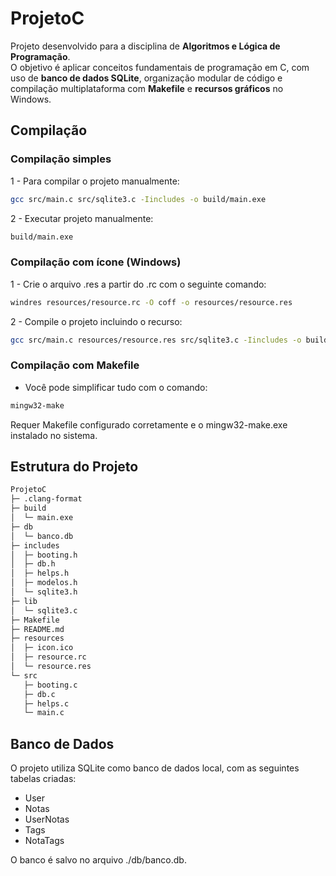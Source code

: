# ProjetoC

Projeto desenvolvido para a disciplina de **Algoritmos e Lógica de Programação**.  
O objetivo é aplicar conceitos fundamentais de programação em C, com uso de **banco de dados SQLite**, organização modular de código e compilação multiplataforma com **Makefile** e **recursos gráficos** no Windows.

## Compilação

### Compilação simples

1 - Para compilar o projeto manualmente:

```bash
gcc src/main.c src/sqlite3.c -Iincludes -o build/main.exe
```

2 - Executar projeto manualmente:

```bash
build/main.exe
```

### Compilação com ícone (Windows)

1 - Crie o arquivo .res a partir do .rc com o seguinte comando:

```bash
windres resources/resource.rc -O coff -o resources/resource.res
```

2 - Compile o projeto incluindo o recurso:

```bash
gcc src/main.c resources/resource.res src/sqlite3.c -Iincludes -o build/main.exe
```

### Compilação com Makefile
- Você pode simplificar tudo com o comando:

```bash
mingw32-make  
```
Requer Makefile configurado corretamente e o mingw32-make.exe instalado no sistema.

## Estrutura do Projeto

```bash
ProjetoC
├─ .clang-format
├─ build
│  └─ main.exe
├─ db
│  └─ banco.db
├─ includes
│  ├─ booting.h
│  ├─ db.h
│  ├─ helps.h
│  ├─ modelos.h
│  └─ sqlite3.h
├─ lib
│  └─ sqlite3.c
├─ Makefile
├─ README.md
├─ resources
│  ├─ icon.ico
│  ├─ resource.rc
│  └─ resource.res
└─ src
   ├─ booting.c
   ├─ db.c
   ├─ helps.c
   └─ main.c
```

## Banco de Dados

O projeto utiliza SQLite como banco de dados local, com as seguintes tabelas criadas:

- User
- Notas
- UserNotas
- Tags
- NotaTags

O banco é salvo no arquivo ./db/banco.db.